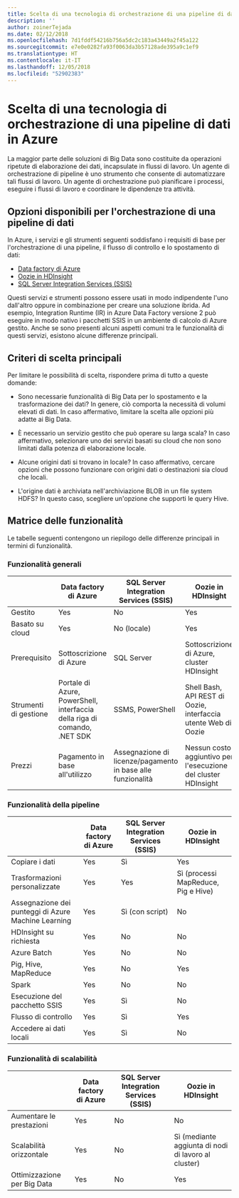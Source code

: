 ```yaml
---
title: Scelta di una tecnologia di orchestrazione di una pipeline di dati
description: ''
author: zoinerTejada
ms.date: 02/12/2018
ms.openlocfilehash: 7d1fddf54216b756a5dc2c183a43449a2f45a122
ms.sourcegitcommit: e7e0e0282fa93f0063da3b57128ade395a9c1ef9
ms.translationtype: HT
ms.contentlocale: it-IT
ms.lasthandoff: 12/05/2018
ms.locfileid: "52902383"
---
```

# <a name="choosing-a-data-pipeline-orchestration-technology-in-azure"></a>Scelta di una tecnologia di orchestrazione di una pipeline di dati in Azure

La maggior parte delle soluzioni di Big Data sono costituite da operazioni ripetute di elaborazione dei dati, incapsulate in flussi di lavoro. Un agente di orchestrazione di pipeline è uno strumento che consente di automatizzare tali flussi di lavoro. Un agente di orchestrazione può pianificare i processi, eseguire i flussi di lavoro e coordinare le dipendenze tra attività.

## <a name="what-are-your-options-for-data-pipeline-orchestration"></a>Opzioni disponibili per l'orchestrazione di una pipeline di dati

In Azure, i servizi e gli strumenti seguenti soddisfano i requisiti di base per l'orchestrazione di una pipeline, il flusso di controllo e lo spostamento di dati:

- [Data factory di Azure](/azure/data-factory/)
- [Oozie in HDInsight](/azure/hdinsight/hdinsight-use-oozie-linux-mac)
- [SQL Server Integration Services (SSIS)](/sql/integration-services/sql-server-integration-services)

Questi servizi e strumenti possono essere usati in modo indipendente l'uno dall'altro oppure in combinazione per creare una soluzione ibrida. Ad esempio, Integration Runtime (IR) in Azure Data Factory versione 2 può eseguire in modo nativo i pacchetti SSIS in un ambiente di calcolo di Azure gestito. Anche se sono presenti alcuni aspetti comuni tra le funzionalità di questi servizi, esistono alcune differenze principali.

## <a name="key-selection-criteria"></a>Criteri di scelta principali

Per limitare le possibilità di scelta, rispondere prima di tutto a queste domande:

- Sono necessarie funzionalità di Big Data per lo spostamento e la trasformazione dei dati? In genere, ciò comporta la necessità di volumi elevati di dati. In caso affermativo, limitare la scelta alle opzioni più adatte ai Big Data.

- È necessario un servizio gestito che può operare su larga scala? In caso affermativo, selezionare uno dei servizi basati su cloud che non sono limitati dalla potenza di elaborazione locale.

- Alcune origini dati si trovano in locale? In caso affermativo, cercare opzioni che possono funzionare con origini dati o destinazioni sia cloud che locali.

- L'origine dati è archiviata nell'archiviazione BLOB in un file system HDFS? In questo caso, scegliere un'opzione che supporti le query Hive.

## <a name="capability-matrix"></a>Matrice delle funzionalità

Le tabelle seguenti contengono un riepilogo delle differenze principali in termini di funzionalità.

### <a name="general-capabilities"></a>Funzionalità generali

| | Data factory di Azure | SQL Server Integration Services (SSIS) | Oozie in HDInsight
| --- | --- | --- | --- |
| Gestito | Yes | No  | Yes |
| Basato su cloud | Yes | No (locale) | Yes |
| Prerequisito | Sottoscrizione di Azure | SQL Server  | Sottoscrizione di Azure, cluster HDInsight |
| Strumenti di gestione | Portale di Azure, PowerShell, interfaccia della riga di comando, .NET SDK | SSMS, PowerShell | Shell Bash, API REST di Oozie, interfaccia utente Web di Oozie |
| Prezzi | Pagamento in base all'utilizzo | Assegnazione di licenze/pagamento in base alle funzionalità | Nessun costo aggiuntivo per l'esecuzione del cluster HDInsight |

### <a name="pipeline-capabilities"></a>Funzionalità della pipeline

| | Data factory di Azure | SQL Server Integration Services (SSIS) | Oozie in HDInsight
| --- | --- | --- | --- |
| Copiare i dati | Yes | Sì | Yes |
| Trasformazioni personalizzate | Yes | Yes | Sì (processi MapReduce, Pig e Hive) |
| Assegnazione dei punteggi di Azure Machine Learning | Yes | Sì (con script) | No  |
| HDInsight su richiesta | Yes | No  | No  |
| Azure Batch | Yes | No  | No  |
| Pig, Hive, MapReduce | Yes | No  | Yes |
| Spark | Yes | No  | No  |
| Esecuzione del pacchetto SSIS | Yes | Sì | No  |
| Flusso di controllo | Yes | Sì | Yes |
| Accedere ai dati locali | Yes | Sì | No  |

### <a name="scalability-capabilities"></a>Funzionalità di scalabilità

| | Data factory di Azure | SQL Server Integration Services (SSIS) | Oozie in HDInsight
| --- | --- | --- | --- |
| Aumentare le prestazioni | Yes | No  | No  |
| Scalabilità orizzontale | Yes | No  | Sì (mediante aggiunta di nodi di lavoro al cluster) |
| Ottimizzazione per Big Data | Yes | No  | Yes |

